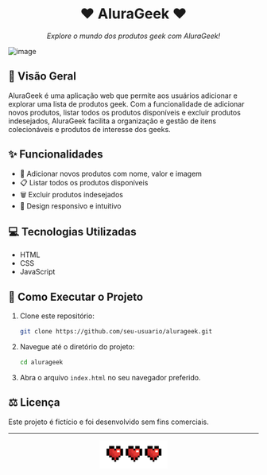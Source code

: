 <div align="center">
  <h1> ❤️ AluraGeek ❤️</h1>
  <p><em>Explore o mundo dos produtos geek com AluraGeek!</em></p>
</div>

![image](https://github.com/pamyszz/alura-geek/assets/153380356/9b421ce3-e54d-422f-83ff-8a448e932bab)


## 🌟 Visão Geral
AluraGeek é uma aplicação web que permite aos usuários adicionar e explorar uma lista de produtos geek. Com a funcionalidade de adicionar novos produtos, listar todos os produtos disponíveis e excluir produtos indesejados, AluraGeek facilita a organização e gestão de itens colecionáveis e produtos de interesse dos geeks.


## ✨ Funcionalidades
- 📝 Adicionar novos produtos com nome, valor e imagem
- 📋 Listar todos os produtos disponíveis
- 🗑️ Excluir produtos indesejados
- 🎨 Design responsivo e intuitivo

## 💻 Tecnologias Utilizadas
- HTML
- CSS
- JavaScript

## 📖 Como Executar o Projeto
1. Clone este repositório:
    ```bash
    git clone https://github.com/seu-usuario/alurageek.git
    ```
2. Navegue até o diretório do projeto:
    ```bash
    cd alurageek
    ```
3. Abra o arquivo `index.html` no seu navegador preferido.

## ⚖️ Licença
Este projeto é fictício e foi desenvolvido sem fins comerciais.

---

<div align="center">
  <img src="./assets/coracao.png" alt="AluraGeek Logo">
</div>
